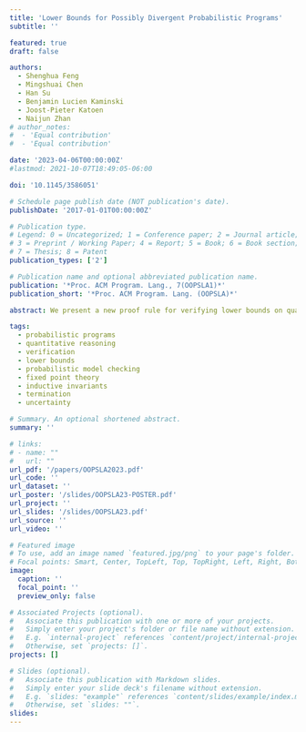 ```yaml
---
title: 'Lower Bounds for Possibly Divergent Probabilistic Programs'
subtitle: ''

featured: true
draft: false

authors:
  - Shenghua Feng
  - Mingshuai Chen
  - Han Su
  - Benjamin Lucien Kaminski
  - Joost-Pieter Katoen
  - Naijun Zhan
# author_notes:
#  - 'Equal contribution'
#  - 'Equal contribution'

date: '2023-04-06T00:00:00Z'
#lastmod: 2021-10-07T18:49:05-06:00

doi: '10.1145/3586051'

# Schedule page publish date (NOT publication's date).
publishDate: '2017-01-01T00:00:00Z'

# Publication type.
# Legend: 0 = Uncategorized; 1 = Conference paper; 2 = Journal article;
# 3 = Preprint / Working Paper; 4 = Report; 5 = Book; 6 = Book section;
# 7 = Thesis; 8 = Patent
publication_types: ['2']

# Publication name and optional abbreviated publication name.
publication: '*Proc. ACM Program. Lang., 7(OOPSLA1)*'
publication_short: '*Proc. ACM Program. Lang. (OOPSLA)*'

abstract: We present a new proof rule for verifying lower bounds on quantities of probabilistic programs. Our proof rule is not confined to almost-surely terminating programs -- as is the case for existing rules -- and can be used to establish non-trivial lower bounds on, e.g., termination probabilities and expected values, for possibly *divergent* probabilistic loops, e.g., the well-known three-dimensional random walk on a lattice.

tags:
  - probabilistic programs
  - quantitative reasoning
  - verification
  - lower bounds
  - probabilistic model checking
  - fixed point theory
  - inductive invariants
  - termination
  - uncertainty

# Summary. An optional shortened abstract.
summary: ''

# links:
# - name: ""
#   url: ""
url_pdf: '/papers/OOPSLA2023.pdf'
url_code: ''
url_dataset: ''
url_poster: '/slides/OOPSLA23-POSTER.pdf'
url_project: ''
url_slides: '/slides/OOPSLA23.pdf'
url_source: ''
url_video: ''

# Featured image
# To use, add an image named `featured.jpg/png` to your page's folder.
# Focal points: Smart, Center, TopLeft, Top, TopRight, Left, Right, BottomLeft, Bottom, BottomRight.
image:
  caption: ''
  focal_point: ''
  preview_only: false

# Associated Projects (optional).
#   Associate this publication with one or more of your projects.
#   Simply enter your project's folder or file name without extension.
#   E.g. `internal-project` references `content/project/internal-project/index.md`.
#   Otherwise, set `projects: []`.
projects: []

# Slides (optional).
#   Associate this publication with Markdown slides.
#   Simply enter your slide deck's filename without extension.
#   E.g. `slides: "example"` references `content/slides/example/index.md`.
#   Otherwise, set `slides: ""`.
slides:
---
```


<!-- {{% callout note %}}
Click the _Cite_ button above to demo the feature to enable visitors to import publication metadata into their reference management software.
{{% /callout %}} -->
